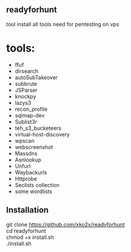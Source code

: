 ## readyforhunt
tool install all tools need for pentesting on vps 

# tools:
* ffuf  
* dirsearch  
* autoSubTakeover  
* subbrute  
* JSParser  
* knockpy  
* lazys3  
* recon_profile  
* sqlmap-dev  
* Sublist3r  
* teh_s3_bucketeers  
* virtual-host-discovery  
* wpscan  
* webscreenshot  
* Massdns  
* Asnlookup  
* Unfurl  
* Waybackurls  
* Httprobe  
* Seclists collection  
* some wordlists  


## Installation
git clone https://github.com/xko2x/readyforhunt  
cd readyforhunt  
chmod +x install.sh  
./install.sh  

